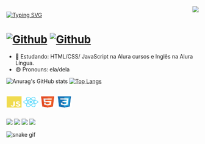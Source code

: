 <img align="right" src="https://visitor-badge.laobi.icu/badge?page_id=ellibarcelos.ellibarcelos">

[![Typing SVG](https://readme-typing-svg.herokuapp.com?color=C9D1D9&lines=Ol%C3%A1++pessoas!!%F0%9F%91%8B;Me+chamo+Elli+Barcelos+)](https://github.com/ElliBarcelos)

# [![Github](https://img.shields.io/github/followers/ElliBarcelos?label=Follow&style=social)](https://github.com/ElliBarcelos) [![Github](https://img.shields.io/github/stars/ElliBarcelos?label=Star&style=social)](https://github.com/ElliBarcelos)

- 🌱 Estudando: HTML/CSS/ JavaScript na Alura cursos e Inglês na Alura Língua.
- 😄 Pronouns:  ela/dela

![Anurag's GitHub stats](https://github-readme-stats.vercel.app/api?username=ellibarcelos&show_icons=true&theme=radical)
[![Top Langs](https://github-readme-stats.vercel.app/api/top-langs/?username=ellibarcelos&layout=donut)](https://github.com/anuraghazra/github-readme-stats)


<div style="display: inline_block"><br>
  <img align="center" alt="elli-Js" height="30" width="40" src="https://raw.githubusercontent.com/devicons/devicon/master/icons/javascript/javascript-plain.svg">
  <img align="center" alt="elli-React" height="30" width="40" src="https://raw.githubusercontent.com/devicons/devicon/master/icons/react/react-original.svg">
  <img align="center" alt="elli-HTML" height="30" width="40" src="https://raw.githubusercontent.com/devicons/devicon/master/icons/html5/html5-original.svg">
  <img align="center" alt="elli-CSS" height="30" width="40" src="https://raw.githubusercontent.com/devicons/devicon/master/icons/css3/css3-original.svg">
</div>
  
  ##
  
  <div>
    <a href="https://www.instagram.com/elli_barcelos/" target="_blank"><img src="https://img.shields.io/badge/-Instagram-%23E4405F?style=for-the-badge&logo=instagram&logoColor=white" target="_blank"></a>
    <a href="https://www.linkedin.com/in/ellibarcelos/" target="_blank"><img src="https://img.shields.io/badge/-LinkedIn-%230077B5?style=for-the-badge&logo=linkedin&logoColor=white" target="_blank"></a> 
    <a href="https://github.com/ElliBarcelos" target"_blank"><img src="https://img.shields.io/badge/GitHub-100000?style=for-the-badge&logo=github&logoColor=white"></a>
    <a href="https://www.facebook.com/elircineia/" target"_blank"><img src="https://img.shields.io/badge/Facebook-1877F2?style=for-the-badge&logo=facebook&logoColor=white"></a> 
  
</div>

 ![snake gif](https://github.com/ElliBarcelos/HenriqueLopes42/blob/output/github-contribution-grid-snake.svg)
